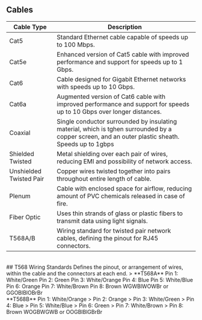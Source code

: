 ## Cables 
| Cable Type | Description |
|------------|-------------|
| Cat5       | Standard Ethernet cable capable of speeds up to 100 Mbps. |
| Cat5e      | Enhanced version of Cat5 cable with improved performance and support for speeds up to 1 Gbps. |
| Cat6       | Cable designed for Gigabit Ethernet networks with speeds up to 10 Gbps. |
| Cat6a      | Augmented version of Cat6 cable with improved performance and support for speeds up to 10 Gbps over longer distances. |
| Coaxial     | Single conductor surrounded by insulating material, which is tghen surrounded by a copper screen, and an outer plastic sheath. Speeds up to 1gbps |
| Shielded Twisted       | Metal shielding over each pair of wires, reducing EMI and possibility of network access. |
| Unshielded Twisted Pair | Copper wires twisted together into pairs throughout entire length of cable. |
| Plenum | Cable with enclosed space for airflow, reducing amount of PVC chemicals released in case of fire. |
| Fiber Optic | Uses thin strands of glass or plastic fibers to transmit data using light signals. |
| T568A/B | Wiring standard for twisted pair network cables, defining the pinout for RJ45 connectors. |
<br>
## T568 Wiring Standards 
Defines the pinout, or arrangement of wires, within the cable and the connectors at each end.
> **T568A**
 Pin 1: White/Green
 Pin 2: Green
 Pin 3: White/Orange
 Pin 4: Blue
 Pin 5: White/Blue
 Pin 6: Orange
 Pin 7: White/Brown
 Pin 8: Brown
WGWBlWOWBr or GGOBlBlOBrBr
<br>
 **T568B**
 Pin 1: White/Orange
> Pin 2: Orange
> Pin 3: White/Green
> Pin 4: Blue
> Pin 5: White/Blue
> Pin 6: Green
> Pin 7: White/Brown
> Pin 8: Brown
WOGBWGWB or OOGBlBlGBrBr
<br>


